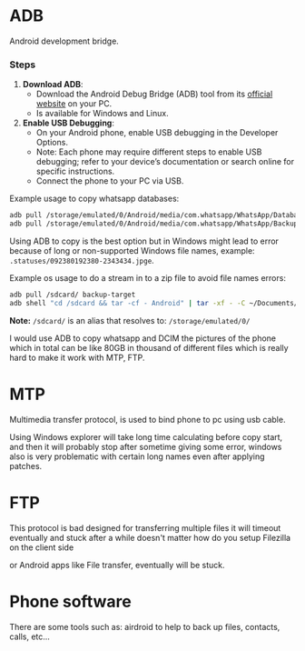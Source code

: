 # ADB
Android development bridge.

### Steps

1. **Download ADB**:
   - Download the Android Debug Bridge (ADB) tool from its [official website](https://developer.android.com/studio/releases/platform-tools) on your PC.
   - Is available for Windows and Linux.
2. **Enable USB Debugging**:
   - On your Android phone, enable USB debugging in the Developer Options.
   - Note: Each phone may require different steps to enable USB debugging; refer to your device’s documentation or search online for specific instructions.
   - Connect the phone to your PC via USB.

Example usage to copy whatsapp databases:

```bash
adb pull /storage/emulated/0/Android/media/com.whatsapp/WhatsApp/Databases ./Databases
adb pull /storage/emulated/0/Android/media/com.whatsapp/WhatsApp/Backups ./Backups
```

Using ADB to copy is the best option but in Windows might lead to error because of long or non-supported Windows file names, example: `.statuses/092380192380-2343434.jpge`.

Example os usage to do a stream in to a zip file to avoid file names errors:

```bash
adb pull /sdcard/ backup-target
adb shell "cd /sdcard && tar -cf - Android" | tar -xf - -C ~/Documents/PHONE
```

**Note:** `/sdcard/` is an alias that resolves to: `/storage/emulated/0/`

I would use ADB to copy whatsapp and DCIM the pictures of the phone which in total can be like 80GB in thousand of different files which is really hard to make it work with MTP, FTP.

# MTP
Multimedia transfer protocol, is used to bind phone to pc using usb cable.

Using Windows explorer will take long time calculating before copy start, and then it will probably stop after sometime giving some error, windows also is very problematic with certain long names even after applying patches.

# FTP
This protocol is bad designed for transferring multiple files it will timeout eventually and stuck after a while doesn't matter how do you setup Filezilla on the client side

or Android apps like File transfer, eventually will be stuck.

# Phone software

There are some tools such as: airdroid to help to back up files, contacts, calls, etc...






